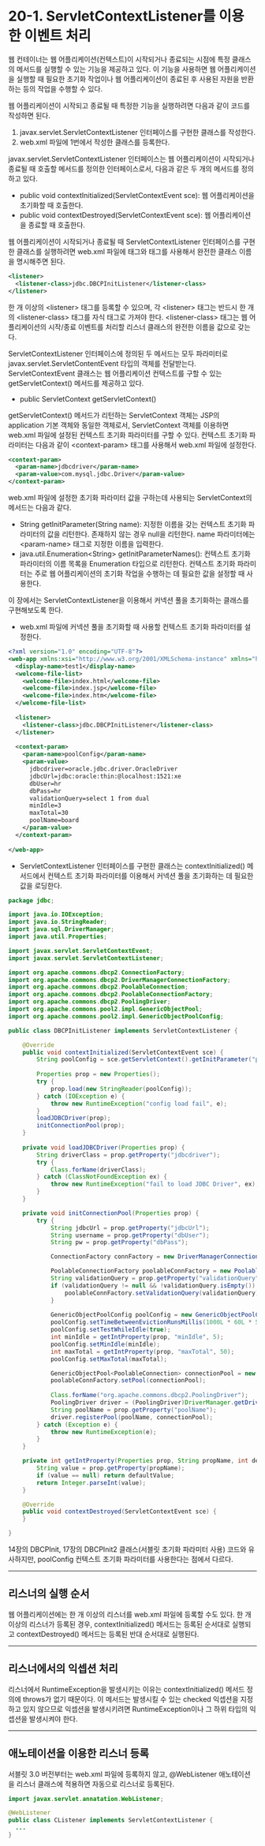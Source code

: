 # 20-1. ServletContextListener를 이용한 이벤트 처리
웹 컨테이너는 웹 어플리케이션(컨텍스트)이 시작되거나 종료되는 시점에 특정 클래스의 메서드를 실행할 수 있는 기능을 제공하고 있다. 
이 기능을 사용하면 웹 어플리케이션을 실행할 때 필요한 초기화 작업이나 웹 어플리케이션이 종료된 후 사용된 자원을 반환하는 등의 작업을 수행할 수 있다.

웹 어플리케이션이 시작되고 종료될 때 특정한 기능을 실행하려면 다음과 같이 코드를 작성하면 된다.
1. javax.servlet.ServletContextListener 인터페이스를 구현한 클래스를 작성한다.
2. web.xml 파일에 1번에서 작성한 클래스를 등록한다.

javax.servlet.ServletContextListener 인터페이스는 웹 어플리케이션이 시작되거나 종료될 때 호출할 메서드를 정의한 인터페이스로서, 다음과 같은 두 개의 메서드를 정의하고 있다.
- public void contextInitialized(ServletContextEvent sce): 웹 어플리케이션을 초기화할 때 호출한다.
- public void contextDestroyed(ServletContextEvent sce): 웹 어플리케이션을 종료할 때 호출한다.

웹 어플리케이션이 시작되거나 종료될 때 ServletContextListener 인터페이스를 구현한 클래스를 실행하려면 web.xml 파일에 <listener> 태그와 <listener-class> 태그를 사용해서 완전한 클래스 이름을 명시해주면 된다.
```xml
<listener>
  <listener-class>jdbc.DBCPInitListener</listener-class>
</listener>
```
한 개 이상의 \<listener> 태그를 등록할 수 있으며, 각 \<listener> 태그는 반드시 한 개의 \<listener-class> 태그를 자식 태그로 가져야 한다. 
\<listener-class> 태그는 웹 어플리케이션의 시작/종료 이벤트를 처리할 리스너 클래스의 완전한 이름을 값으로 갖는다.

ServletContextListener 인터페이스에 정의된 두 메서드는 모두 파라미터로 javax.servlet.ServletContentEvent 타입의 객체를 전달받는다.
ServletContextEvent 클래스는 웹 어플리케이션 컨텍스트를 구할 수 있는 getServletContext() 메서드를 제공하고 있다.
- public ServletContext getServletContext()

getServletContext() 메서드가 리턴하는 ServletContext 객체는 JSP의 application 기본 객체와 동일한 객체로서, ServletContext 객체를 이용하면 web.xml 파일에 설정된 컨텍스트 초기화 파라미터를 구할 수 있다. 
컨텍스트 초기화 파라미터는 다음과 같이 \<context-param> 태그를 사용해서 web.xml 파일에 설정한다.
```xml
<context-param>
  <param-name>jdbcdriver</param-name>
  <param-value>com.mysql.jdbc.Driver</param-value>
</context-param>
```
web.xml 파일에 설정한 초기화 파라미터 값을 구하는데 사용되는 ServletContext의 메서드는 다음과 같다.
- String getInitParameter(String name): 지정한 이름을 갖는 컨텍스트 초기화 파라미터의 값을 리턴한다. 존재하지 않는 경우 null을 리턴한다. name 파라미터에는 \<param-name> 태그로 지정한 이름을 입력한다.
- java.util.Enumeration\<String> getInitParameterNames(): 컨텍스트 초기화 파라미터의 이름 목록을 Enumeration 타입으로 리턴한다.
컨텍스트 초기화 파라미터는 주로 웹 어플리케이션의 초기화 작업을 수행하는 데 필요한 값을 설정할 때 사용한다.

이 장에서는 ServletContextListener을 이용해서 커넥션 풀을 초기화하는 클래스를 구현해보도록 한다.
- web.xml 파일에 커넥션 풀을 초기화할 때 사용할 컨텍스트 초기화 파라미터를 설정한다.
```xml
<?xml version="1.0" encoding="UTF-8"?>
<web-app xmlns:xsi="http://www.w3.org/2001/XMLSchema-instance" xmlns="http://xmlns.jcp.org/xml/ns/javaee" xsi:schemaLocation="http://xmlns.jcp.org/xml/ns/javaee http://xmlns.jcp.org/xml/ns/javaee/web-app_4_0.xsd" id="WebApp_ID" version="4.0">
  <display-name>test1</display-name>
  <welcome-file-list>
    <welcome-file>index.html</welcome-file>
    <welcome-file>index.jsp</welcome-file>
    <welcome-file>index.htm</welcome-file>
  </welcome-file-list>
  
  <listener>
    <listener-class>jdbc.DBCPInitListener</listener-class>
  </listener>
  
  <context-param>
	<param-name>poolConfig</param-name>
	<param-value>
	  jdbcdriver=oracle.jdbc.driver.OracleDriver
	  jdbcUrl=jdbc:oracle:thin:@localhost:1521:xe
	  dbUser=hr
	  dbPass=hr
	  validationQuery=select 1 from dual
	  minIdle=3
	  maxTotal=30
	  poolName=board
	</param-value>
  </context-param>
  
</web-app>
```
- ServletContextListener 인터페이스를 구현한 클래스는 contextInitialized() 메서드에서 컨텍스트 초기화 파라미터를 이용해서 커넥션 풀을 초기화하는 데 필요한 값을 로딩한다.
```java
package jdbc;

import java.io.IOException;
import java.io.StringReader;
import java.sql.DriverManager;
import java.util.Properties;

import javax.servlet.ServletContextEvent;
import javax.servlet.ServletContextListener;

import org.apache.commons.dbcp2.ConnectionFactory;
import org.apache.commons.dbcp2.DriverManagerConnectionFactory;
import org.apache.commons.dbcp2.PoolableConnection;
import org.apache.commons.dbcp2.PoolableConnectionFactory;
import org.apache.commons.dbcp2.PoolingDriver;
import org.apache.commons.pool2.impl.GenericObjectPool;
import org.apache.commons.pool2.impl.GenericObjectPoolConfig;

public class DBCPInitListener implements ServletContextListener {

	@Override
	public void contextInitialized(ServletContextEvent sce) {
		String poolConfig = sce.getServletContext().getInitParameter("poolConfig");
		
		Properties prop = new Properties();
		try {
			prop.load(new StringReader(poolConfig));
		} catch (IOException e) {
			throw new RuntimeException("config load fail", e);
		}
		loadJDBCDriver(prop);     
		initConnectionPool(prop); 
	}
	
	private void loadJDBCDriver(Properties prop) {
		String driverClass = prop.getProperty("jdbcdriver");
		try {
			Class.forName(driverClass);
		} catch (ClassNotFoundException ex) {
			throw new RuntimeException("fail to load JDBC Driver", ex);
		}
	}

	private void initConnectionPool(Properties prop) {
		try {
			String jdbcUrl = prop.getProperty("jdbcUrl");
			String username = prop.getProperty("dbUser");
			String pw = prop.getProperty("dbPass");

			ConnectionFactory connFactory = new DriverManagerConnectionFactory(jdbcUrl, username, pw);

			PoolableConnectionFactory poolableConnFactory = new PoolableConnectionFactory(connFactory, null);
			String validationQuery = prop.getProperty("validationQuery");
			if (validationQuery != null && !validationQuery.isEmpty()) {
				poolableConnFactory.setValidationQuery(validationQuery);
			}
			
			GenericObjectPoolConfig poolConfig = new GenericObjectPoolConfig();
			poolConfig.setTimeBetweenEvictionRunsMillis(1000L * 60L * 5L);
			poolConfig.setTestWhileIdle(true);
			int minIdle = getIntProperty(prop, "minIdle", 5);
			poolConfig.setMinIdle(minIdle);
			int maxTotal = getIntProperty(prop, "maxTotal", 50);
			poolConfig.setMaxTotal(maxTotal);

			GenericObjectPool<PoolableConnection> connectionPool = new GenericObjectPool<>(poolableConnFactory, poolConfig);
			poolableConnFactory.setPool(connectionPool);
			
			Class.forName("org.apache.commons.dbcp2.PoolingDriver");
			PoolingDriver driver = (PoolingDriver)DriverManager.getDriver("jdbc:apache:commons:dbcp:");
			String poolName = prop.getProperty("poolName");
			driver.registerPool(poolName, connectionPool);
		} catch (Exception e) {
			throw new RuntimeException(e);
		}
	}

	private int getIntProperty(Properties prop, String propName, int defaultValue) {
		String value = prop.getProperty(propName);
		if (value == null) return defaultValue;
		return Integer.parseInt(value);
	}

	@Override
	public void contextDestroyed(ServletContextEvent sce) {
	}

}
```
14장의 DBCPInit, 17장의 DBCPInit2 클래스(서블릿 초기화 파라미터 사용) 코드와 유사하지만, poolConfig 컨텍스트 초기화 파라미터를 사용한다는 점에서 다르다.
***
## 리스너의 실행 순서
웹 어플리케이션에는 한 개 이상의 리스너를 web.xml 파일에 등록할 수도 있다.
한 개 이상의 리스너가 등록된 경우, contextInitialized() 메서드는 등록된 순서대로 실행되고 contextDestroyed() 메서드는 등록된 반대 순서대로 실행된다.
***
## 리스너에서의 익셉션 처리
리스너에서 RuntimeException을 발생시키는 이유는 contextInitialized() 메서드 정의에 throws가 없기 때문이다. 
이 메서드는 발생시킬 수 있는 checked 익셉션을 지정하고 있지 않으므로 익셉션을 발생시키려면 RuntimeException이나 그 하위 타입의 익셉션을 발생시켜야 한다.
***
## 애노테이션을 이용한 리스너 등록
서블릿 3.0 버전부터는 web.xml 파일에 등록하지 않고, @WebListener 애노테이션을 리스너 클래스에 적용하면 자동으로 리스너로 등록된다.
```java
import javax.servlet.annatation.WebListener;

@WebListener
public class CListener implements ServletContextListener {
  ...
}
```
